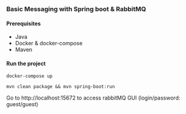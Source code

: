 ### Basic Messaging with Spring boot & RabbitMQ

#### Prerequisites
* Java
* Docker & docker-compose
* Maven


#### Run the project 

`docker-compose up`

`mvn clean package && mvn spring-boot:run`

Go to http://localhost:15672 to access rabbitMQ GUI (login/password: guest/guest)
